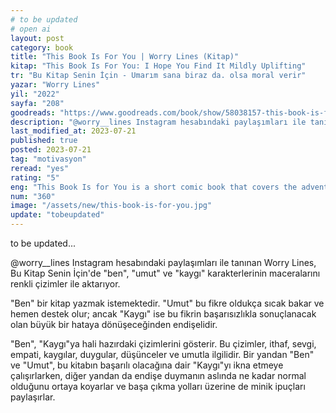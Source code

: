 ```yaml
---
# to be updated
# open ai
layout: post
category: book
title: "This Book Is For You | Worry Lines (Kitap)"
kitap: "This Book Is For You: I Hope You Find It Mildly Uplifting"
tr: "Bu Kitap Senin İçin - Umarım sana biraz da. olsa moral verir"
yazar: "Worry Lines"
yil: "2022"
sayfa: "208"
goodreads: "https://www.goodreads.com/book/show/58038157-this-book-is-for-you"
description: "@worry__lines Instagram hesabındaki paylaşımları ile tanınan Worry Lines, Bu Kitap Senin İçin'de ben, umut ve kaygı karakterlerinin maceralarını renkli çizimler ile aktarıyor. "
last_modified_at: 2023-07-21
published: true
posted: 2023-07-21
tag: "motivasyon"
reread: "yes"
rating: "5"
eng: "This Book Is for You is a short comic book that covers the adventures of the characters me, worry, and hope by @worry__lines."
num: "360"
image: "/assets/new/this-book-is-for-you.jpg"
update: "tobeupdated"
---
```


to be updated...

@worry\_\_lines Instagram hesabındaki paylaşımları ile tanınan Worry Lines, Bu Kitap Senin İçin'de "ben", "umut" ve "kaygı" karakterlerinin maceralarını renkli çizimler ile aktarıyor.

"Ben" bir kitap yazmak istemektedir. "Umut" bu fikre oldukça sıcak bakar ve hemen destek olur; ancak "Kaygı" ise bu fikrin başarısızlıkla sonuçlanacak olan büyük bir hataya dönüşeceğinden endişelidir.

"Ben", "Kaygı"ya hali hazırdaki çizimlerini gösterir. Bu çizimler, ithaf, sevgi, empati, kaygılar, duygular, düşünceler ve umutla ilgilidir. Bir yandan "Ben" ve "Umut", bu kitabın başarılı olacağına dair "Kaygı"yı ikna etmeye çalışırlarken, diğer yandan da endişe duymanın aslında ne kadar normal olduğunu ortaya koyarlar ve başa çıkma yolları üzerine de minik ipuçları paylaşırlar.
